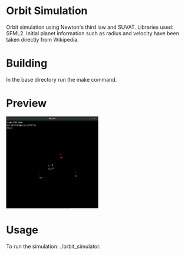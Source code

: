# Orbit Simulation


Orbit simulation using Newton's third law and SUVAT. Libraries used: SFML2.
Initial planet information such as radius and velocity have been taken directly from Wikipedia.

# Building


In the base directory run the make command.

# Preview

<img src="https://raw.githubusercontent.com/callummarshall9/OrbitSimulation/master/orbit.png" width="250" height="250">

# Usage


To run the simulation: ./orbit_simulator.

